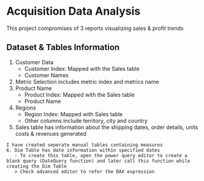 # Acquisition Data Analysis
This project compromises of 3 reports visualizing sales & profit trends

## Dataset & Tables Information
1. Customer Data
   - Customer Index: Mapped with the Sales table
   - Customer Names
2. Metric Selection includes metric index and metrics name
3. Product Name
   - Product Index: Mapped with the Sales table
   - Product Name
4. Regions
    - Region Index: Mapped with Sales table
    - Other columns include territory, city and country
5. Sales table has information about the shipping dates, order details, units costs & revenues generated
```
I have created seperate manual tables containing measures
6. Dim Table has date information within specified dates
   - To create this table, open the power query editor to create a blank query (DateQuery function) and later call this function while creating the Dim Table
   > Check advanced editor to refer the DAX expression
```

